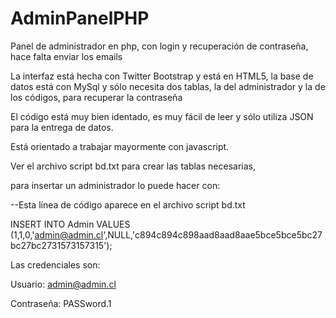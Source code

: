 AdminPanelPHP
=============

Panel de administrador en php, con login y recuperación de contraseña, hace falta enviar los emails

La interfaz está hecha con Twitter Bootstrap y está en HTML5, la base de datos está con MySql y sólo necesita dos tablas, la del administrador y la de los códigos, para recuperar la contraseña

El código está muy bien identado, es muy fácil de leer y sólo utiliza JSON para la entrega de datos.

Está orientado a trabajar mayormente con javascript.


Ver el archivo script bd.txt para crear las tablas necesarias,

para insertar un administrador lo puede hacer con:

--Esta línea de código aparece en el archivo script bd.txt

INSERT INTO Admin VALUES (1,1,0,'admin@admin.cl',NULL,'c894c894c898aad8aad8aae5bce5bce5bc27bc27bc2731573157315');

Las credenciales son:

Usuario:    admin@admin.cl

Contraseña: PASSword.1
